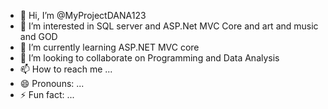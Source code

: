 - 👋 Hi, I’m @MyProjectDANA123
- 👀 I’m interested in SQL server and ASP.Net MVC Core and art and music and GOD
- 🌱 I’m currently learning ASP.NET MVC core
- 💞️ I’m looking to collaborate on Programming and Data Analysis
- 📫 How to reach me ...
- 😄 Pronouns: ...
- ⚡ Fun fact: ...

<!---
MyProjectDANA123/MyProjectDANA123 is a ✨ special ✨ repository because its `README.md` (this file) appears on your GitHub profile.
You can click the Preview link to take a look at your changes.
--->
